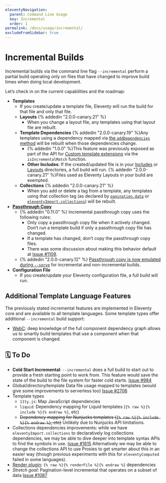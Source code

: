 ```yaml
---
eleventyNavigation:
  parent: Command Line Usage
  key: Incremental
  order: 1
permalink: /docs/usage/incremental/
excludeFromSidebar: true
---
```

# Incremental Builds

Incremental builds via the command line flag `--incremental` perform a partial build operating only on files that have changed to improve build times when doing local development.

Let’s check in on the current capabilities and the roadmap:

* **Templates**
  * If you create/update a template file, Eleventy will run the build for that file and only that file.
  * **Layouts** {% addedin "2.0.0-canary.21" %}
    * When you change a layout file, any templates using that layout file are rebuilt.
  * **Template Dependencies** {% addedin "2.0.0-canary.19" %}Any templates using a dependency mapped via [the `addDependencies` method](/docs/languages/custom/#registering-dependencies) will be rebuilt when those dependencies change.
    * {% addedin "1.0.0" %}This feature was previously exposed as part of the API for [Custom template extensions](/docs/languages/custom/#isincrementalmatch) via the `isIncrementalMatch` function.
    * **Other Includes**: If the created/updated file is in your [Includes](/docs/config/#directory-for-includes) or [Layouts](/docs/config/#directory-for-layouts-(optional)) directories, a full build will run. {% addedin "2.0.0-canary.21" %}Files used as Eleventy Layouts in your build are exempted.
  * **Collections** {% addedin "2.0.0-canary.21" %}
    * When you add or delete a tag from a template, any templates using that collection tag (as declared by [`pagination.data`](/docs/pagination/) or [`eleventyImport.collections`](/docs/collections/#declare-your-collections-for-incremental-builds)) will be rebuilt.
* [**Passthrough Copy**](/docs/copy/)
  * {% addedin "0.11.0" %} Incremental passthrough copy uses the following rules:
    * Only copy a passthrough copy file when it actively changed. Don’t run a template build if only a passthrough copy file has changed.
    * If a template has changed, don’t copy the passthrough copy files.
    * There was some discussion about making this behavior default at [Issue #1109](https://github.com/11ty/eleventy/issues/1109).
  * {% addedin "2.0.0-canary.12" %} [Passthrough copy is now emulated during `--serve`](/docs/copy/#passthrough-during-serve) for incremental and non-incremental builds.
* **Configuration File**
  * If you create/update your Eleventy configuration file, a full build will run.

## Additional Template Language Features

The previously stated incremental features are implemented in Eleventy core and are available to all template languages. Some template types offer additional `--incremental` build support:

* [WebC](https://www.11ty.dev/docs/languages/webc/): deep knowledge of the full component dependency graph allows us to smartly build templates that use a component when that component is changed.

## 🗓 To Do

* **Cold Start Incremental**: `--incremental` does a full build to start out to provide a fresh starting point to work from. This feature would save the state of the build to the file system for faster cold starts. [Issue #984](https://github.com/11ty/eleventy/issues/984)
* Global/directory/template Data file usage mapped to templates (would give some improvements to serverless too) [Issue #2706](https://github.com/11ty/eleventy/issues/2706)
* Template types
  * `11ty.js`: Map JavaScript dependencies
  * `liquid`: Dependency mapping for Liquid templates (`{% raw %}{% include %}{% endraw %}`, etc)
  * ~~Dependency mapping for Nunjucks templates (`{% raw %}{% include %}{% endraw %}`, etc)~~ Unlikely due to Nunjucks API limitations.
* Collections dependencies improvements: while we have `eleventyImport.collections` to declaratively log collections dependencies, we may be able to dive deeper into template syntax APIs to find the symbols in use. [Issue #1615](https://github.com/11ty/eleventy/issues/1615) Alternatively we may be able to change the collections API to use Proxies to get smarter about this in an easier way (though previous experiments with this for `eleventyComputed` failed in some languages).
* [Render plugin](/docs/plugins/render/): `{% raw %}{% renderFile %}{% endraw %}` dependencies
* _Stretch goal_: Pagination-level incremental that operates on a subset of data [Issue #1087](https://github.com/11ty/eleventy/issues/1087)